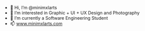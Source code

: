 - 👋 Hi, I’m @minimxlarts
- 👀 I’m interested in Graphic + UI + UX Design and Photography
- 🌱 I’m currently a Software Engineering Student
- 📫 www.minimxlarts.com

<!---
minimxlarts/minimxlarts is a ✨ special ✨ repository because its `README.md` (this file) appears on your GitHub profile.
You can click the Preview link to take a look at your changes.
--->

